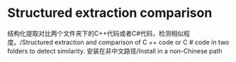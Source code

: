 # Structured extraction comparison
结构化提取对比两个文件夹下的C++代码或者C#代码，检测相似程度。/Structured extraction and comparison of C ++ code or C # code in two folders to detect similarity.
安装在非中文路径/Install in a non-Chinese path
